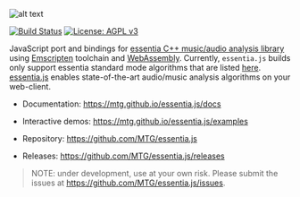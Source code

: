
![alt text](https://user-images.githubusercontent.com/14850001/66190489-67098d80-e68c-11e9-9a7c-35b82f6635e1.png)

[![Build Status](https://travis-ci.org/MTG/essentia.js.svg?branch=master)](https://travis-ci.org/MTG/essentia.js)
[![License: AGPL v3](https://img.shields.io/badge/License-AGPL%20v3-blue.svg)](https://www.gnu.org/licenses/agpl-3.0)

JavaScript port and bindings for [essentia C++ music/audio analysis library](https://essentia.upf.edu) using [Emscripten](https://emscripten.org/) toolchain and [WebAssembly](https://webassembly.org/). Currently, `essentia.js` builds only support essentia standard mode algorithms that are listed [here](src/python/included_algos.md). [essentia.js](https://essentia.upf.edu/essentiajs) enables state-of-the-art audio/music analysis algorithms on your web-client.

- Documentation: https://mtg.github.io/essentia.js/docs

- Interactive demos: https://mtg.github.io/essentia.js/examples

- Repository: https://github.com/MTG/essentia.js

- Releases: https://github.com/MTG/essentia.js/releases

> NOTE: under development, use at your own risk. Please submit the issues at https://github.com/MTG/essentia.js/issues.

